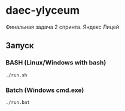 # daec-ylyceum
Финальная задача 2 спринта. Яндекс Лицей

## Запуск 
### BASH (Linux/Windows with bash)
```shell
./run.sh
```
### Batch (Windows cmd.exe)
```batch
./run.bat
```

